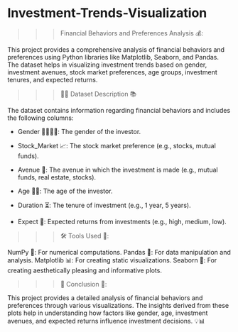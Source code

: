 # Investment-Trends-Visualization

>>> Financial Behaviors and Preferences Analysis 💰:

This project provides a comprehensive analysis of financial behaviors and preferences using Python libraries like Matplotlib, Seaborn, and Pandas. The dataset helps in visualizing investment trends based on gender, investment avenues, stock market preferences, age groups, investment tenures, and expected returns.

>>>🧑‍💼 Dataset Description 📚

The dataset contains information regarding financial behaviors and includes the following columns:

* Gender 👩‍🦰👨‍🦱: The gender of the investor.

* Stock_Market 📈: The stock market preference (e.g., stocks, mutual funds).

* Avenue 🏦: The avenue in which the investment is made (e.g., mutual funds, real estate, stocks).

* Age 🧓👶: The age of the investor.

* Duration ⏳: The tenure of investment (e.g., 1 year, 5 years).

* Expect 💭: Expected returns from investments (e.g., high, medium, low).


>>> 🛠️ Tools Used 🔧:

NumPy 🔢: For numerical computations. 
Pandas 🐼: For data manipulation and analysis. 
Matplotlib 📊: For creating static visualizations.
Seaborn 🦢: For creating aesthetically pleasing and informative plots.

>>> 🔑 Conclusion 🎯:

This project provides a detailed analysis of financial behaviors and preferences through various visualizations. The insights derived from these plots help in understanding how factors like gender, age, investment avenues, and expected returns influence investment decisions. 💡📊
